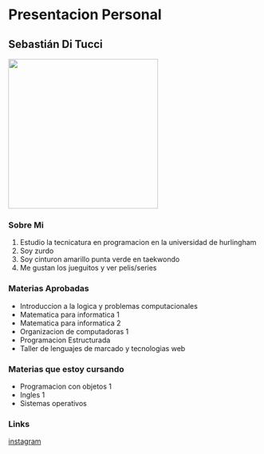 <h1>Presentacion Personal</h1>
<h2>Sebastián Di Tucci</h2>
<img src="https://i0.wp.com/www.elfarandi.com/wp-content/uploads/2015/05/gustavo_cerati_music.jpg" height=300></img>
<h3>Sobre Mi</h3>
<ol>
    <li>Estudio la tecnicatura en programacion en la universidad de hurlingham</li>
    <li>Soy zurdo</li>
    <li>Soy cinturon amarillo punta verde en taekwondo</li>
    <li>Me gustan los jueguitos y ver pelis/series</li>
</ol>
<h3>Materias Aprobadas</h3>
<ul>
    <li>Introduccion a la logica y problemas computacionales</li>
    <li>Matematica para informatica 1</li>
    <li>Matematica para informatica 2</li>
    <li>Organizacion de computadoras 1</li>
    <li>Programacion Estructurada</li>
    <li>Taller de lenguajes de marcado y tecnologias web</li>
</ul>
<h3>Materias que estoy cursando</h3>
<ul>
    <li>Programacion con objetos 1</li>
    <li>Ingles 1</li>
    <li>Sistemas operativos</li>
</ul>
<h3>Links</h3>
<a href="https://www.instagram.com/seba_kunnn/">instagram</a>
